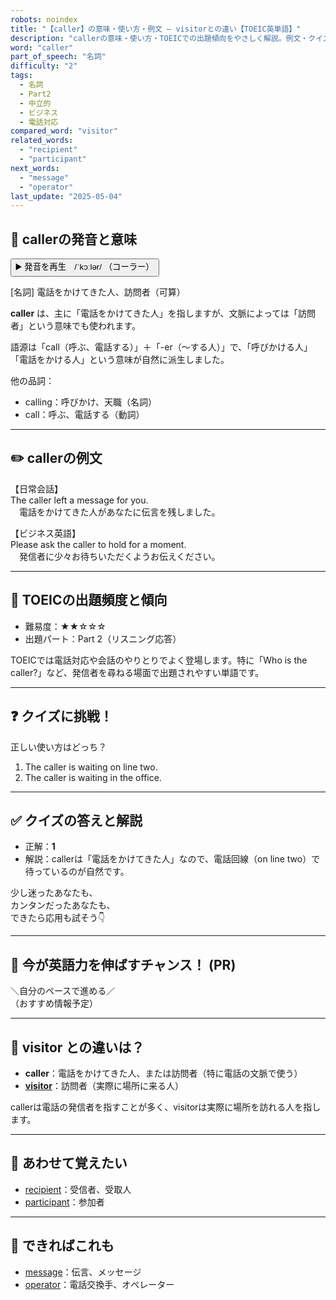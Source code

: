 ```yaml
---
robots: noindex
title: "【caller】の意味・使い方・例文 ― visitorとの違い【TOEIC英単語】"
description: "callerの意味・使い方・TOEICでの出題傾向をやさしく解説。例文・クイズ付きでvisitorとの違いもわかりやすく学べます。"
word: "caller"
part_of_speech: "名詞"
difficulty: "2"
tags:
  - 名詞
  - Part2
  - 中立的
  - ビジネス
  - 電話対応
compared_word: "visitor"
related_words:
  - "recipient"
  - "participant"
next_words:
  - "message"
  - "operator"
last_update: "2025-05-04"
---
```


## 🔰 callerの発音と意味

<button class="play-audio" onclick="playTTS('caller')">
  <span class="play-audio-main">
    ▶️ 発音を再生　/ˈkɔːlər/
  </span>
  <span class="play-audio-sub">
    （コーラー）
  </span>
</button>

[名詞] 電話をかけてきた人、訪問者（可算）

**caller** は、主に「電話をかけてきた人」を指しますが、文脈によっては「訪問者」という意味でも使われます。

語源は「call（呼ぶ、電話する）」＋「-er（～する人）」で、「呼びかける人」「電話をかける人」という意味が自然に派生しました。

他の品詞：  
- calling：呼びかけ、天職（名詞）
- call：呼ぶ、電話する（動詞）

---

## ✏️ callerの例文

【日常会話】  
The caller left a message for you.  
　電話をかけてきた人があなたに伝言を残しました。

【ビジネス英語】  
Please ask the caller to hold for a moment.  
　発信者に少々お待ちいただくようお伝えください。

---

## 🎯 TOEICの出題頻度と傾向

- 難易度：★★☆☆☆
- 出題パート：Part 2（リスニング応答）

TOEICでは電話対応や会話のやりとりでよく登場します。特に「Who is the caller?」など、発信者を尋ねる場面で出題されやすい単語です。

---

## ❓ クイズに挑戦！

正しい使い方はどっち？

1. The caller is waiting on line two.  
2. The caller is waiting in the office.

---

## ✅ クイズの答えと解説

- 正解：**1**
- 解説：callerは「電話をかけてきた人」なので、電話回線（on line two）で待っているのが自然です。

少し迷ったあなたも、  
カンタンだったあなたも、  
できたら応用も試そう👇️

---

## 🚀 今が英語力を伸ばすチャンス！ (PR)

<div class="info-center">
＼自分のペースで進める／<br>  
（おすすめ情報予定）
</div>

---

## 🤔  visitor との違いは？

- **caller**：電話をかけてきた人、または訪問者（特に電話の文脈で使う）
- **[visitor](/word/visitor)**：訪問者（実際に場所に来る人）

callerは電話の発信者を指すことが多く、visitorは実際に場所を訪れる人を指します。

---

## 🧩 あわせて覚えたい

- [recipient](/word/recipient)：受信者、受取人
- [participant](/word/participant)：参加者

---

## 📖 できればこれも

- [message](/word/message)：伝言、メッセージ
- [operator](/word/operator)：電話交換手、オペレーター

<!-- cvid: aid44_bid43 -->
